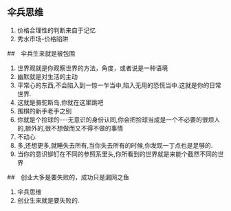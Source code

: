 

## 伞兵思维
1. 价格合理性的判断来自于记忆
2. 秀水市场-价格陷阱

##　伞兵生来就是被包围
1. 世界观就是你观察世界的方法，角度，或者说是一种语境
2. 幽默就是对生活的主动
3. 平常心的东西,不会陷入到一惊一乍当中,陷入无用的恐慌当中.这就是你的日常世界.
4. 这就是骆驼斯岛,你就在这里跳吧
5. 围棋的新手老手之别
6. 你就是个捡球的---无意识的身份认同,你会把捡球当成是一个不必要的很烦人的,额外的,很不想做而又不得不做的事情
7. 不动心
8. 多,还想更多,就睡失去所有,当你失去所有的时候,你发现一丁点也是足够的.
9. 当你的意识铆钉在不同的参照系里头,你所看到的世界就是来能个截然不同的世界

##　创业大多是要失败的，成功只是漏网之鱼
1. 伞兵思维
2. 创业生来就是要失败的.
